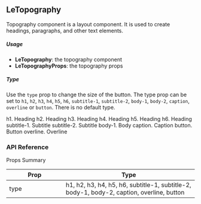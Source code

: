 ## LeTopography

Topography component is a layout component. It is used to create headings, paragraphs, and other text elements.

##### Usage

<div>
<ImportPreview></ImportPreview>
</div>

- **LeTopography**: the topography component
- **LeTopographyProps**: the topography props

##### Type

Use the `type` prop to change the size of the button. The type prop can be set to `h1`, `h2`, `h3`, `h4`, `h5`, `h6`, `subtitle-1`, `subtitle-2`, `body-1`, `body-2`, `caption`, `overline` or `button`. There is no default type.

<div>
<LeTopography type="h1">h1. Heading</LeTopography>
<LeTopography type="h2">h2. Heading</LeTopography>
<LeTopography type="h3">h3. Heading</LeTopography>
<LeTopography type="h4">h4. Heading</LeTopography>
<LeTopography type="h5">h5. Heading</LeTopography>
<LeTopography type="h6">h6. Heading</LeTopography>
<LeTopography type="subtitle-1">subtitle-1. Subtitle</LeTopography>
<LeTopography type="subtitle-2">subtitle-2. Subtitle</LeTopography>
<LeTopography type="body-1">body-1. Body</LeTopography>
<LeTopography type="caption">caption. Caption</LeTopography>
<LeTopography type="button">button. Button</LeTopography>
<LeTopography type="overline">overline. Overline</LeTopography>
</div>

<div>
<CodePreview></CodePreview>
</div>

### API Reference

Props Summary

<div>
<table width="100%" border="0">
<thead>
<tr>
<th>Prop</th>
<th>Type</th>
</tr>
</thead>
<tbody>
<tr>
<td width="30%">type</td>
<td>h1, h2, h3, h4, h5, h6, subtitle-1, subtitle-2, body-1, body-2, caption, overline, button</td>
</tr>
</tbody>
</table>
</div>
